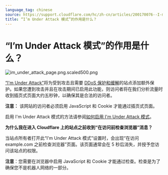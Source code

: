 ```yaml
---
language_tag: chinese
source: https://support.cloudflare.com/hc/zh-cn/articles/200170076--I-m-Under-Attack-%E6%A8%A1%E5%BC%8F-%E7%9A%84%E4%BD%9C%E7%94%A8%E6%98%AF%E4%BB%80%E4%B9%88-
title: “I’m Under Attack 模式”的作用是什么？
---
```


# “I’m Under Attack 模式”的作用是什么？

![im_under_attack_page.png.scaled500.png](/support/static/im_under_attack_page.png) 

[“I'm Under Attack”](http://blog.cloudflare.com/introducing-im-under-attack-mode)将为受到攻击且需要 [DDoS 保护和缓解](https://www.cloudflare.com/ddos)的站点添加额外保护。如果您遭到攻击并且在攻击期间已启用此功能，则访问者将在我们分析流量时收到插页式页面大约五秒钟，以确保其是合法的访问者。

**注意：** 该网站的访问者必须启用 JavaScript 和 Cookie 才能通过插页式页面。

启用 I'm Under Attack 模式的方法请参阅[如何启用 I'm Under Attack 模式](https://support.cloudflare.com/hc/en-us/articles/200170206-How-do-I-enable-I-m-Under-Attack-mode-)。

**为什么我在进入 Cloudflare 上的站点之前收到“在访问前检查浏览器”消息？**

当站点所有者打开此“I'm Under Attack 模式”设置时，会出现“在访问 example.com 之前检查浏览器”页面。该页面通常会在 5 秒后消失，并授予您访问该站点的权限。

**注意**：您需要在浏览器中启用 JavaScript 和 Cookie 才能通过检查。检查是为了确保您不是机器人网络的一部分。
